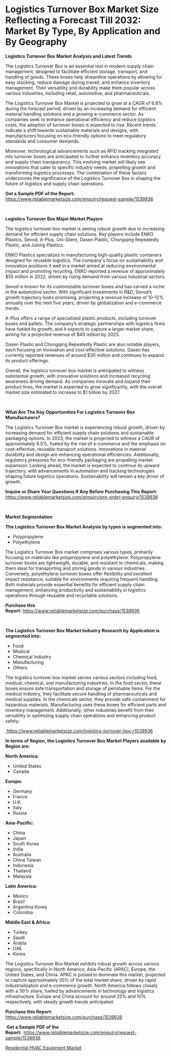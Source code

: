 <p><h1>Logistics Turnover Box Market Size Reflecting a Forecast Till 2032: Market By Type, By Application and By Geography</h1></p><p><strong>Logistics Turnover Box Market Analysis and Latest Trends</strong></p>
<p><p>The Logistics Turnover Box is an essential tool in modern supply chain management, designed to facilitate efficient storage, transport, and handling of goods. These boxes help streamline operations by allowing for easy stacking, reduce damage during transit, and enhance inventory management. Their versatility and durability make them popular across various industries, including retail, automotive, and pharmaceuticals.</p><p>The Logistics Turnover Box Market is projected to grow at a CAGR of 6.8% during the forecast period, driven by an increasing demand for efficient material handling solutions and a growing e-commerce sector. As companies seek to enhance operational efficiency and reduce logistics costs, the adoption of turnover boxes is expected to rise. Recent trends indicate a shift towards sustainable materials and designs, with manufacturers focusing on eco-friendly options to meet regulatory standards and consumer demands.</p><p>Moreover, technological advancements such as RFID tracking integrated into turnover boxes are anticipated to further enhance inventory accuracy and supply chain transparency. This evolving market will likely see innovations that cater to specific industry needs, propelling growth and transforming logistics processes. The combination of these factors underscores the significance of the Logistics Turnover Box in shaping the future of logistics and supply chain operations.</p></p>
<p><strong>Get a Sample PDF of the Report:&nbsp;</strong> <a href="https://www.reliablemarketsize.com/enquiry/request-sample/1539936?utm_campaign=2321&utm_medium=2&utm_source=Github&utm_content=ia&utm_term=20022025&utm_id=logistics-turnover-box">https://www.reliablemarketsize.com/enquiry/request-sample/1539936</a></p>
<p>&nbsp;</p>
<p><strong>Logistics Turnover Box Major Market Players</strong></p>
<p><p>The logistics turnover box market is seeing robust growth due to increasing demand for efficient supply chain solutions. Key players include ENKO Plastics, Sevod, A-Plus, Uni-Silent, Dasen Plastic, Chongqing Repeatedly Plastic, and Julong Plastics. </p><p>ENKO Plastics specializes in manufacturing high-quality plastic containers designed for reusable logistics. The company's focus on sustainability and innovation positions it well in a market aimed at reducing environmental impact and promoting recycling. ENKO reported a revenue of approximately $55 million in 2022, driven by rising demand from various industrial sectors.</p><p>Sevod is known for its customizable turnover boxes and has carved a niche in the automotive sector. With significant investments in R&D, Sevod’s growth trajectory looks promising, projecting a revenue increase of 10-12% annually over the next five years, driven by globalization and e-commerce trends.</p><p>A-Plus offers a range of specialized plastic products, including turnover boxes and pallets. The company’s strategic partnerships with logistics firms have fueled its growth, and it expects to capture a larger market share, aiming for a projected revenue of $40 million by 2025.</p><p>Dasen Plastic and Chongqing Repeatedly Plastic are also notable players, each focusing on innovation and cost-effective solutions. Dasen has currently reported revenues of around $30 million and continues to expand its product offerings.</p><p>Overall, the logistics turnover box market is anticipated to witness substantial growth, with innovative solutions and increased recycling awareness driving demand. As companies innovate and expand their product lines, the market is expected to grow significantly, with the overall market size estimated to increase to $1 billion by 2027.</p></p>
<p>&nbsp;</p>
<p><strong>What Are The Key Opportunities For Logistics Turnover Box Manufacturers?</strong></p>
<p><p>The Logistics Turnover Box market is experiencing robust growth, driven by increasing demand for efficient supply chain solutions and sustainable packaging options. In 2023, the market is projected to witness a CAGR of approximately 6.5%, fueled by the rise of e-commerce and the emphasis on cost-effective, reusable transport solutions. Innovations in material durability and design are enhancing operational efficiencies. Additionally, regulatory pressures for eco-friendly packaging are propelling market expansion. Looking ahead, the market is expected to continue its upward trajectory, with advancements in automation and tracking technologies shaping future logistics operations. Sustainability will remain a key driver of growth.</p></p>
<p><strong>Inquire or Share Your Questions If Any Before Purchasing This Report:</strong> <a href="https://www.reliablemarketsize.com/enquiry/pre-order-enquiry/1539936?utm_campaign=2321&utm_medium=2&utm_source=Github&utm_content=ia&utm_term=20022025&utm_id=logistics-turnover-box">https://www.reliablemarketsize.com/enquiry/pre-order-enquiry/1539936</a></p>
<p>&nbsp;</p>
<p><strong>Market Segmentation</strong></p>
<p><strong>The Logistics Turnover Box Market Analysis by types is segmented into:</strong></p>
<p><ul><li>Polypropylene</li><li>Polyethylene</li></ul></p>
<p><p>The Logistics Turnover Box market comprises various types, primarily focusing on materials like polypropylene and polyethylene. Polypropylene turnover boxes are lightweight, durable, and resistant to chemicals, making them ideal for transporting and storing goods in various industries. Conversely, polyethylene turnover boxes offer flexibility and excellent impact resistance, suitable for environments requiring frequent handling. Both materials provide essential benefits for efficient supply chain management, enhancing productivity and sustainability in logistics operations through reusable and recyclable solutions.</p></p>
<p><strong>Purchase this Report:&nbsp;</strong><a href="https://www.reliablemarketsize.com/purchase/1539936?utm_campaign=2321&utm_medium=2&utm_source=Github&utm_content=ia&utm_term=20022025&utm_id=logistics-turnover-box">https://www.reliablemarketsize.com/purchase/1539936</a></p>
<p>&nbsp;</p>
<p><strong>The Logistics Turnover Box Market Industry Research by Application is segmented into:</strong></p>
<p><ul><li>Food</li><li>Medical</li><li>Chemical Industry</li><li>Manufacturing</li><li>Others</li></ul></p>
<p><p>The logistics turnover box market serves various sectors including food, medical, chemical, and manufacturing industries. In the food sector, these boxes ensure safe transportation and storage of perishable items. For the medical industry, they facilitate secure handling of pharmaceuticals and medical supplies. In the chemicals sector, they provide safe containment for hazardous materials. Manufacturing uses these boxes for efficient parts and inventory management. Additionally, other industries benefit from their versatility in optimizing supply chain operations and enhancing product safety.</p></p>
<p><a href="https://www.reliablemarketsize.com/logistics-turnover-box-r1539936?utm_campaign=2321&utm_medium=2&utm_source=Github&utm_content=ia&utm_term=20022025&utm_id=logistics-turnover-box">&nbsp;https://www.reliablemarketsize.com/logistics-turnover-box-r1539936</a></p>
<p><strong>In terms of Region, the Logistics Turnover Box Market Players available by Region are:</strong></p>
<p>
    <p> <strong> North America: </strong>
        <ul>
            <li>United States</li>
            <li>Canada</li>
        </ul>
        </p> 
    <p> <strong> Europe: </strong>
        <ul>
            <li>Germany</li>
            <li>France</li>
            <li>U.K.</li>
            <li>Italy</li>
            <li>Russia</li>
        </ul>
        </p> 
    <p> <strong> Asia-Pacific: </strong>
        <ul>
            <li>China</li>
            <li>Japan</li>
            <li>South Korea</li>
            <li>India</li>
            <li>Australia</li>
            <li>China Taiwan</li>
            <li>Indonesia</li>
            <li>Thailand</li>
            <li>Malaysia</li>
        </ul>
        </p> 
    <p> <strong> Latin America: </strong>
        <ul>
            <li>Mexico</li>
            <li>Brazil</li>
            <li>Argentina Korea</li>
            <li>Colombia</li>
        </ul>
        </p> 
    <p> <strong> Middle East & Africa: </strong>
        <ul>
            <li>Turkey</li>
            <li>Saudi</li>
            <li>Arabia</li>
            <li>UAE</li>
            <li>Korea</li>
        </ul>
    </p>
    </p>
<p><p>The Logistics Turnover Box Market exhibits robust growth across various regions, specifically in North America, Asia-Pacific (APAC), Europe, the United States, and China. APAC is poised to dominate this market, projected to capture approximately 35% of the total market share, driven by rapid industrialization and e-commerce growth. North America follows closely with a 30% share, fueled by advancements in technology and logistics infrastructure. Europe and China account for around 25% and 10% respectively, with steady growth trends anticipated.</p></p>
<p><strong>Purchase this Report: </strong><a href="https://www.reliablemarketsize.com/purchase/1539936?utm_campaign=2321&utm_medium=2&utm_source=Github&utm_content=ia&utm_term=20022025&utm_id=logistics-turnover-box">https://www.reliablemarketsize.com/purchase/1539936</a></p>
<p>&nbsp;<strong>Get a Sample PDF of the Report:&nbsp;&nbsp;</strong><a href="https://www.reliablemarketsize.com/enquiry/request-sample/1539936?utm_campaign=2321&utm_medium=2&utm_source=Github&utm_content=ia&utm_term=20022025&utm_id=logistics-turnover-box">https://www.reliablemarketsize.com/enquiry/request-sample/1539936</a></p>
<p><strong></strong></p>
<p><p><a href="https://github.com/maclarensidney/Market-Research-Report-List-1/blob/main/residential-hvac-equipment-market.md?utm_campaign=2321&utm_medium=2&utm_source=Github&utm_content=ia&utm_term=20022025&utm_id=logistics-turnover-box">Residential HVAC Equipment Market</a></p></p>